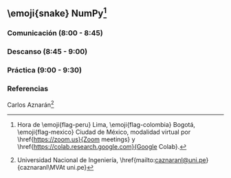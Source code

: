 ## \emoji{snake} NumPy[^1]

### Comunicación (8:00 - 8:45)

### Descanso (8:45 - 9:00)

### Práctica (9:00 - 9:30)

### Referencias

Carlos Aznarán[^2]

[^1]: Hora de \emoji{flag-peru} Lima, \emoji{flag-colombia} Bogotá, \emoji{flag-mexico} Ciudad de México, modalidad virtual por \href{https://zoom.us}{Zoom meetings} y \href{https://colab.research.google.com}{Google Colab}.
[^2]: Universidad Nacional de Ingeniería,
\href{mailto:caznaranl@uni.pe}{caznaranl\MVAt uni.pe}
